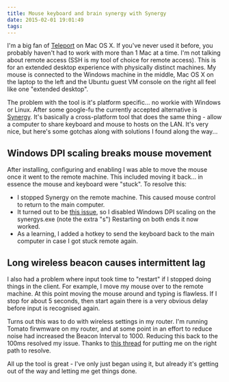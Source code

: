 ```yaml
---
title: Mouse keyboard and brain synergy with Synergy
date: 2015-02-01 19:01:49
tags:
---
```

I'm a big fan of [Teleport](http://www.abyssoft.com/software/teleport/) on Mac OS X. If you've never used it before, you probably haven't had to work with more than 1 Mac at a time. I'm not talking about remote access (SSH is my tool of choice for remote access). This is for an extended desktop experience with physically distinct machines. My mouse is connected to the Windows machine in the middle, Mac OS X on the laptop to the left and the Ubuntu guest VM console on the right all feel like one "extended desktop".

The problem with the tool is it's platform specific... no workie with Windows or Linux. After some google-fu the currently accepted alternative is [Synergy](http://synergy-project.org/). It's basically a cross-platform tool that does the same thing - allow a computer to share keyboard and mouse to hosts on the LAN. It's very nice, but here's some gotchas along with solutions I found along the way...
<!-- more -->

## Windows DPI scaling breaks mouse movement
After installing, configuring and enabling I was able to move the mouse once it went to the remote machine. This included moving it back... in essence the mouse and keyboard were "stuck". To resolve this:
- I stopped Synergy on the remote machine. This caused mouse control to return to the main computer.
- It turned out to be [this issue](https://github.com/synergy/synergy/issues/4041), so I disabled Windows DPI scaling on the synergys.exe (note the extra "s")
Restarting on both ends it now worked. 
- As a learning, I added a hotkey to send the keyboard back to the main computer in case I got stuck remote again.

## Long wireless beacon causes intermittent lag
I also had a problem where input took time to "restart" if I stopped doing things in the client. For example, I move my mouse over to the remote machine. At this point moving the mouse around and typing is flawless. If I stop for about 5 seconds, then start again there is a very obvious delay before input is recognised again.

Turns out this was to do with wireless settings in my router. I'm running Tomato firwmware on my router, and at some point in an effort to reduce noise had increased the Beacon Interval to 1000. Reducing this back to the 100ms resolved my issue. Thanks to [this thread](http://superuser.com/questions/553125/synergy-choppiness-is-my-wireless-router-delaying-packets-after-silent-period) for putting me on the right path to resolve.

All up the tool is great - I've only just began using it, but already it's getting out of the way and letting me get things done.